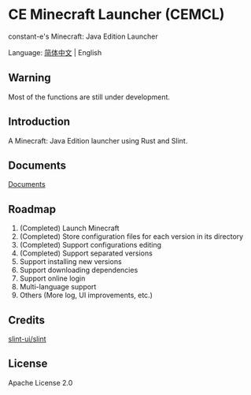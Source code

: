 # CE Minecraft Launcher (CEMCL)
constant-e's Minecraft: Java Edition Launcher

Language: [简体中文](README.md) | English

## Warning
Most of the functions are still under development.

## Introduction
A Minecraft: Java Edition launcher using Rust and Slint.

## Documents
[Documents](https://constant-e.github.io/CEMCL/en/docs)

## Roadmap
1. (Completed) Launch Minecraft
2. (Completed) Store configuration files for each version in its directory
3. (Completed) Support configurations editing
4. (Completed) Support separated versions
5. Support installing new versions
6. Support downloading dependencies
7. Support online login
8. Multi-language support
9. Others (More log, UI improvements, etc.)

## Credits
[slint-ui/slint](https://github.com/slint-ui/slint)

## License
Apache License 2.0
